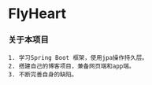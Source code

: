 # FlyHeart

### 关于本项目
    1. 学习Spring Boot 框架，使用jpa操作持久层。
    2. 搭建自己的博客项目，兼备网页端和app端。
    3. 不断完善自身的缺陷。
